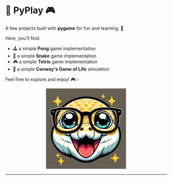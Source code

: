 # 🐍 PyPlay 🎮

A few projects built with **pygame** for fun and learning. 🚀

Here, you'll find:

- 🕹️ a simple **Pong** game implementation
- 🐍 a simple **Snake** game implementation
- 🎮 a simple **Tetris** game implementation
- 🌱 a simple **Conway's Game of Life** simulation

Feel free to explore and enjoy! 🎮✨

<div align="center">
<img src="art/icon.png" width="250">
</div>

---
